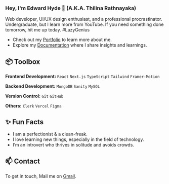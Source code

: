 ### Hey, I'm Edward Hyde 👋 (A.K.A. Thilina Rathnayaka)

Web developer, UI/UX design enthusiast, and a professional procrastinator. Undergraduate, but I learn more from YouTube. If you need something done tomorrow, hit me up today. #LazyGenius

- Check out my [Portfolio](https://its-thilina.vercel.app/) to learn more about me.
- Explore my [Documentation](https://nobs-docs.vercel.app/) where I share insights and learnings.

## 📦 Toolbox

**Frontend Development:** `React` `Next.js` `TypeScript` `Tailwind` `Framer-Motion`

**Backend Development:** `MongoDB` `Sanity` `MySQL`

**Version Control:** `Git` `GitHub`

**Others:** `Clerk` `Vercel` `Figma`

## ✨ Fun Facts

- I am a perfectionist & a clean-freak.
- I love learning new things, especially in the field of technology.
- I’m an introvert who thrives in solitude and avoids crowds.

## 📫 Contact

To get in touch, Mail me on [Gmail](mailto:edwardhyde20126@gmail.com).

